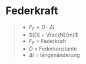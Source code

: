 # Federkraft

> - $F_F = D \cdot \Delta l$
> - $[D] = \frac{N}{m}$
> - $F_F$ = Federkraft
> - $D$ = Federkonstante
> - $\Delta l$ = längenänderung
